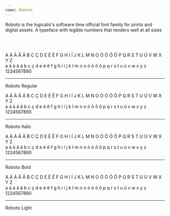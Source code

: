 ```yaml
---
name: Roboto
---
```

<p class="text">Roboto is the logicalis's software time official font family for prints and digital assets. A typeface with legible numbers that renders well at all sizes</p>
</br>
</br>


<div class="row">
    <div class="col-lg-3">
        <p class="roboto-regular">A Á À Â Ã B C Ç D E É Ê F G H I Í J K L M N O Ó Ò Ô Õ P Q R S T U Ú V W X Y Z</br>
            a á à â ã b c ç d e é ê f g h i í j k l m n o ó ò ô õ p q r s t u ú v w x y z</br>
            1234567890</p>
            <hr>
            <p>Roboto Regular</p>
        </div>
        <div class="col-lg-3">
                <p class="roboto-italic">A Á À Â Ã B C Ç D E É Ê F G H I Í J K L M N O Ó Ò Ô Õ P Q R S T U Ú V W X Y Z</br>
                a á à â ã b c ç d e é ê f g h i í j k l m n o ó ò ô õ p q r s t u ú v w x y z</br>
                1234567890</p>
                <hr>
                <p>Roboto Italic</p>
            </div>
            <div class="col-lg-3">
                <p class="roboto-bold">A Á À Â Ã B C Ç D E É Ê F G H I Í J K L M N O Ó Ò Ô Õ P Q R S T U Ú V W X Y Z</br>
                a á à â ã b c ç d e é ê f g h i í j k l m n o ó ò ô õ p q r s t u ú v w x y z</br>
                1234567890</p>
                <hr>
                <p>Roboto Bold</p>     
            </div>
            <div class="col-lg-3">
                <p class="roboto-light">A Á À Â Ã B C Ç D E É Ê F G H I Í J K L M N O Ó Ò Ô Õ P Q R S T U Ú V W X Y Z</br>
                a á à â ã b c ç d e é ê f g h i í j k l m n o ó ò ô õ p q r s t u ú v w x y z</br>
                1234567890</p>
                <hr>
                <p>Roboto Light</p>
            </div>
        </div>














